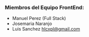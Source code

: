 

### Miembros del Equipo FrontEnd:

- Manuel Perez (Full Stack)
- Josemaria Naranjo
- Luis Sanchez hlcxpl@gmail.com


